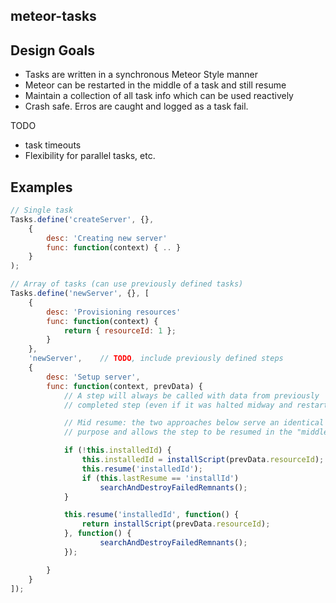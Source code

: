 ## meteor-tasks

## Design Goals

* Tasks are written in a synchronous Meteor Style manner
* Meteor can be restarted in the middle of a task and still resume
* Maintain a collection of all task info which can be used reactively
* Crash safe.  Erros are caught and logged as a task fail.

TODO

* task timeouts
* Flexibility for parallel tasks, etc.

## Examples

```js
// Single task
Tasks.define('createServer', {},
	{
		desc: 'Creating new server'
		func: function(context) { .. }
	}
);

// Array of tasks (can use previously defined tasks)
Tasks.define('newServer', {}, [
	{
		desc: 'Provisioning resources'
		func: function(context) {
			return { resourceId: 1 };
		}
	},
	'newServer',	// TODO, include previously defined steps
	{
		desc: 'Setup server',
		func: function(context, prevData) {
			// A step will always be called with data from previously
			// completed step (even if it was halted midway and restarted)

			// Mid resume: the two approaches below serve an identical
			// purpose and allows the step to be resumed in the "middle".

			if (!this.installedId) {
				this.installedId = installScript(prevData.resourceId);
				this.resume('installedId');
				if (this.lastResume == 'installId')
					searchAndDestroyFailedRemnants();
			}

			this.resume('installedId', function() {
				return installScript(prevData.resourceId);
			}, function() {
					searchAndDestroyFailedRemnants();
			});

		}
	}
]);
```
